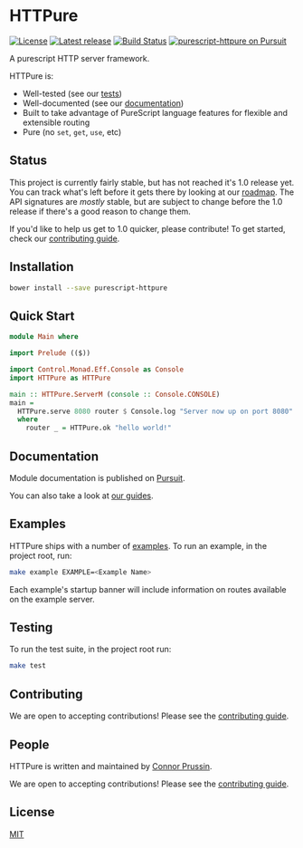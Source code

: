 # HTTPure

[![License](https://img.shields.io/badge/license-MIT-blue.svg)](https://raw.githubusercontent.com/cprussin/purescript-httpure/master/License)
[![Latest release](http://img.shields.io/github/release/cprussin/purescript-httpure.svg)](https://github.com/cprussin/purescript-httpure/releases)
[![Build Status](https://travis-ci.org/cprussin/purescript-httpure.svg?branch=master)](https://travis-ci.org/cprussin/purescript-httpure)
[![purescript-httpure on Pursuit](https://pursuit.purescript.org/packages/purescript-httpure/badge)](https://pursuit.purescript.org/packages/purescript-httpure)

A purescript HTTP server framework.

HTTPure is:

- Well-tested (see our [tests](./test/Test))
- Well-documented (see our [documentation](./docs))
- Built to take advantage of PureScript language features for flexible and
  extensible routing
- Pure (no `set`, `get`, `use`, etc)

## Status

This project is currently fairly stable, but has not reached it's 1.0 release
yet. You can track what's left before it gets there by looking at our
[roadmap](https://github.com/cprussin/purescript-httpure/projects). The API
signatures are _mostly_ stable, but are subject to change before the 1.0 release
if there's a good reason to change them.

If you'd like to help us get to 1.0 quicker, please contribute! To get started,
check our [contributing guide](./Contributing.md).

## Installation

```bash
bower install --save purescript-httpure
```

## Quick Start

```purescript
module Main where

import Prelude (($))

import Control.Monad.Eff.Console as Console
import HTTPure as HTTPure

main :: HTTPure.ServerM (console :: Console.CONSOLE)
main =
  HTTPure.serve 8080 router $ Console.log "Server now up on port 8080"
  where
    router _ = HTTPure.ok "hello world!"
```

## Documentation

Module documentation is published
on [Pursuit](http://pursuit.purescript.org/packages/purescript-httpure).

You can also take a look at [our guides](./docs).

## Examples

HTTPure ships with a number of [examples](./docs/Examples). To run an example,
in the project root, run:

```bash
make example EXAMPLE=<Example Name>
```

Each example's startup banner will include information on routes available on
the example server.

## Testing

To run the test suite, in the project root run:

```bash
make test
```

## Contributing

We are open to accepting contributions! Please see
the [contributing guide](Contributing.md).

## People

HTTPure is written and maintained
by [Connor Prussin](https://connor.prussin.net).

We are open to accepting contributions! Please see
the [contributing guide](./Contributing.md).

## License

[MIT](./License)
